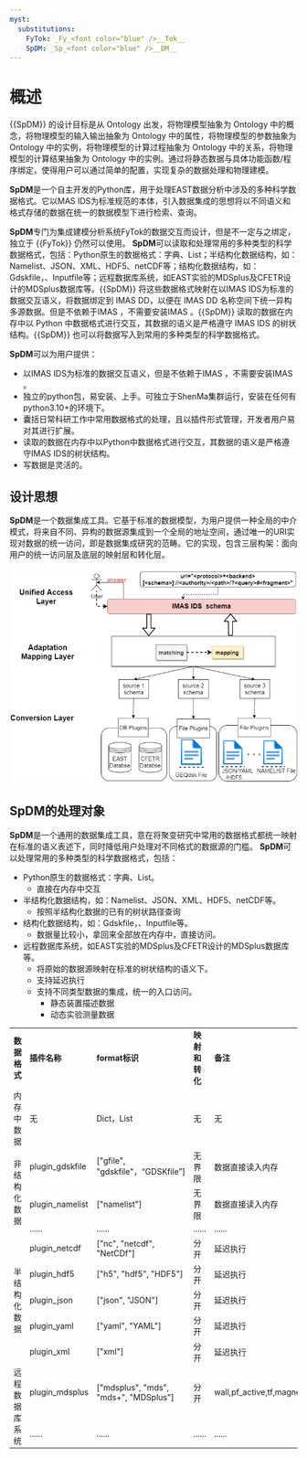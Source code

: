 ```yaml
---
myst:
  substitutions:
    FyTok: _Fy_<font color="blue" />__Tok__
    SpDM: _Sp_<font color="blue" />__DM__
---
```


# 概述
 
 {{SpDM}} 的设计目标是从 Ontology 出发，将物理模型抽象为 Ontology 中的概念，将物理模型的输入输出抽象为 Ontology 中的属性，将物理模型的参数抽象为 Ontology 中的实例，将物理模型的计算过程抽象为 Ontology 中的关系，将物理模型的计算结果抽象为 Ontology 中的实例。通过将静态数据与具体功能函数/程序绑定，使得用户可以通过简单的配置，实现复杂的数据处理和物理建模。

**SpDM**是一个自主开发的Python库，用于处理EAST数据分析中涉及的多种科学数据格式。它以MAS IDS为标准规范的本体，引入数据集成的思想将以不同语义和格式存储的数据在统一的数据模型下进行检索、查询。

**SpDM**专门为集成建模分析系统FyTok的数据交互而设计，但是不一定与之绑定，独立于 {{FyTok}} 仍然可以使用。
**SpDM**可以读取和处理常用的多种类型的科学数据格式，包括：Python原生的数据格式：字典、List；半结构化数据结构，如：Namelist、JSON、XML、HDF5、netCDF等；结构化数据结构，如：Gdskfile，、Inputfile等；远程数据库系统，如EAST实验的MDSplus及CFETR设计的MDSplus数据库等。{{SpDM}} 将这些数据格式映射在以IMAS IDS为标准的数据交互语义，将数据绑定到 IMAS DD，以便在 IMAS DD 名称空间下统一异构多源数据。但是不依赖于IMAS ，不需要安装IMAS 。{{SpDM}} 读取的数据在内存中以 Python 中数据格式进行交互，其数据的语义是严格遵守 IMAS IDS 的树状结构。{{SpDM}} 也可以将数据写入到常用的多种类型的科学数据格式。
 
**SpDM**可以为用户提供：
- 以IMAS IDS为标准的数据交互语义，但是不依赖于IMAS ，不需要安装IMAS 。
- 独立的python包，易安装、上手。可独立于ShenMa集群运行，安装在任何有python3.10+的环境下。
- 囊括日常科研工作中常用数据格式的处理，且以插件形式管理，开发者用户易对其进行扩展。
- 读取的数据在内存中以Python中数据格式进行交互，其数据的语义是严格遵守IMAS IDS的树状结构。
- 写数据是灵活的。

## 设计思想  
**SpDM**是一个数据集成工具。它基于标准的数据模型，为用户提供一种全局的中介模式，将来自不同、异构的数据源集成到一个全局的地址空间，通过唯一的URI实现对数据的统一访问，即是数据集成研究的范畴。它的实现，包含三层构架：面向用户的统一访问层及底层的映射层和转化层。

![three-layer](./figures/three-layer_spdb.png)


##  SpDM的处理对象

**SpDM**是一个通用的数据集成工具，意在将聚变研究中常用的数据格式都统一映射在标准的语义表述下，同时降低用户处理对不同格式的数据源的门槛。
**SpDM**可以处理常用的多种类型的科学数据格式，包括：
- Python原生的数据格式：字典、List。
    - 直接在内存中交互
- 半结构化数据结构，如：Namelist、JSON、XML、HDF5、netCDF等。
    - 按照半结构化数据的已有的树状路径查询
- 结构化数据结构，如：Gdskfile，、Inputfile等。
    - 数据量比较小，拿回来全部放在内存中，直接访问。
- 远程数据库系统，如EAST实验的MDSplus及CFETR设计的MDSplus数据库等。
    - 将原始的数据源映射在标准的树状结构的语义下。
    - 支持延迟执行
    - 支持不同类型数据的集成，统一的入口访问。
        - 静态装置描述数据
        - 动态实验测量数据


        
<table>
    <tr>
        <td><b>数据格式</b></td>
        <td><b>插件名称</b> </td>
        <td><b>format标识</b></td>
        <td><b>映射和转化</b></td>
        <td><b>备注</b></td>
    </tr>
    <tr>
        <td rowspan="1">内存中数据</td>
        <td>无</td>
        <td>Dict，List</td>
        <td>无</td>
        <td>无</td>
    </tr>
    <tr>
        <td rowspan="3">非结构化数据</td>
        <td>plugin_gdskfile</td>
        <td>["gfile", "gdskfile"，“GDSKfile”]</td>
        <td>无界限</td>
        <td>数据直接读入内存</td>
    </tr>
    <tr>
        <td>plugin_namelist </td>
        <td>["namelist"] </td>
        <td>无界限</td>
        <td>数据直接读入内存</td>
    </tr>
    <tr>
        <td>......</td>
        <td>......</td>
        <td>......</td>
        <td>......</td>
    </tr>
    <tr>
        <td rowspan="5">半结构化数据</td>
        <td>plugin_netcdf</td>
        <td>["nc", "netcdf", "NetCDf"]</td>
        <td>分开</td>
        <td>延迟执行</td>
    </tr>
    <tr>
        <td>plugin_hdf5 </td>
        <td>["h5", "hdf5", "HDF5"]</td>
        <td>分开</td>
        <td>延迟执行</td>
    </tr>
    <tr>
        <td>plugin_json</td>
        <td> ["json", "JSON"]  </td>
        <td>分开</td>
        <td>延迟执行</td>
    </tr>
    <tr>
        <td>plugin_yaml </td>
        <td>["yaml", "YAML"]  </td>
        <td>分开</td>
        <td>延迟执行</td>
    </tr>
    <tr>
        <td>plugin_xml</td>
        <td> ["xml"] </td>
        <td>分开</td>
        <td>延迟执行</td>
    </tr>
    <tr>
        <td rowspan="2">远程数据库系统</td>
        <td>plugin_mdsplus</td>
        <td>["mdsplus", "mds", "mds+", "MDSplus"]</td>
        <td>分开</td>
        <td>wall,pf_active,tf,magnetics,eq</td>
    </tr>
    <tr>
        <td>......</td>
        <td>......</td>
        <td>......</td>
        <td>......</td>
    </tr>

</table>
